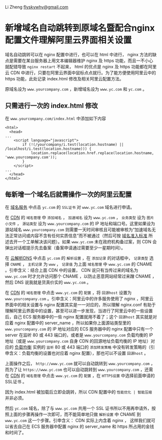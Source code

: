 Li Zheng <flyskywhy@gmail.com>

# 新增域名自动跳转到原域名暨配合nginx配置文件理解阿里云界面相关设置
域名自动跳转可以在 nginx 配置中进行，也可以在 html 中进行， nginx 方法的缺点是需要在某台服务器上用文本编辑器维护 nginx 及 https 功能，而且一不小心就配错导致 `nginx restart` 不起来， html 的优点是 nginx 及 https 功能都在阿里云 CDN 中进行，只要在阿里云界面中鼠标点点就行。为了能方便使用阿里云中的 https 功能，此处记录 index.html 修改及相关阿里云配置方法。

原域名设为 `www.yourcompany.com` ，新增域名设为 `www.yc.com` 和 `yc.com` 。

## 只需进行一次的 index.html 修改
在 `www.yourcompany.com/index.html` 中添加如下内容
```
<html>
  <head>
...
    <script language="javascript">
        if (!(/yourcompany/i.test(location.hostname) || /localhost/i.test(location.hostname))) {
            location.replace(location.href.replace(location.hostname, 'www.yourcompany.com'));
        }
    </script>
...
  </head>
</html>
```

## 每新增一个域名后就需操作一次的阿里云配置
在 [域名服务](https://dc.console.aliyun.com) 中点击 `yc.com` 的 `SSL证书` 对 `www.yc.com` 域名进行申请。

在 [CDN](https://cdn.console.aliyun.com) 的 `域名管理` 中 `添加域名` ， `加速域名` 设为 `www.yc.com` ， `业务类型` 设为 `图片小文件` ， `源站类型` 设为 `www.yourcompany.com` 的 IP 地址和端口号。这里如果设为源站域名 `www.yourcompany.com` 则需要一天时间审核且可能被审核为“加速域名无法正常访问或内容不含有任何实质信息”而不被通过（然后可按 [域名准入标准](https://help.aliyun.com/document_detail/27114.html) 所述去开一个工单解决该问题）。如果 `www.yc.com` 未在政府机构备过案，则 CDN 会弹出对话框提示先去备案（备案申请通过需要至少一星期时间）。

在 [云解析DNS](https://dns.console.aliyun.com) 中点击 `yc.com` 的 `解析设置` ，在 `添加记录` 的对话框中， `记录类型` 选择 `CNAME` ， `主机记录` 为 `www` ， `记录值` 为上面 `域名管理` 中 `www.yc.com` 的 CNAME 。引申含义：结合上面 CDN 中的设置， CDN 说只有当传过来的域名为 `www.yc.com` 时才允许访问那个 CNAME ，以防止恶意网站经常过来蹭 CNAME ，然后 DNS 说我就是货真价实的 `www.yc.com` 。

在 [CDN](https://cdn.console.aliyun.com) 的 `域名管理` 中点击 `www.yc.com` 的 `配置` ，将 `回源host` 设置为 `www.yourcompany.com` 。引申含义：阿里云中的许多服务使用了 nginx ，阿里云界面中的相关设置与 nginx 配置其实是一一对应的，所以理解 nginx.conf 有助于理解阿里云界面中的设置，甚至可以进一步发现，当进行了阿里云中的一些设置后，自己 ECS 服务器中的一些 nginx 配置就用不着了；这个 `回源host` 其实就是对应着 nginx 配置中的 server_name ，所以如果你上面源站类型里的 `www.yourcompany.com` 的 IP 地址对应的 ECS 服务器中的 nginx 配置中只有一个 server 在监听 80 或 443 端口的，或者是 `www.yourcompany.com` 负载均衡的 IP 地址（或是 `www.yourcompany.com` 自身 CDN 的回源地址负载均衡的 IP 地址）对应的 [负载均衡](https://slb.console.aliyun.com) 实例的 `监听` 80 或 443 端口的 `添加转发策略` 中没有转发策略的（引申含义：负载均衡的设置也对应着 nginx 配置），那也可以不设置 `回源host` 。

上面操作之后， `http://www.yc.com` 就可以自动跳转到 `www.yourcompany.com` ，而为了让 `https://www.yc.com` 也可以自动跳转到 `www.yourcompany.com` ，还需在 [CDN](https://cdn.console.aliyun.com) 的 `域名管理` 中点击 `www.yc.com` 的 `配置` ，在 `HTTPS设置` 中选择前面申请的 SSL证书 。

因为 index.html 被加载后立即会跳转，所以 CDN 配置中的 `性能优化 | 智能压缩` 并非必须。

然后 `yc.com` 域名，除了与 `www.yc.com` 共用一个 SSL 证书所以不用再申请外，按照上面的步骤再操作一次即可，而不能简单地只做 `解析设置` 中 CNAME 到 `www.yc.com` 这一个步骤。引申含义： CDN 实际上内含着 nginx ， 这样我们就可以省去自己在 ECS 服务器中配置 nginx 的 server_name 和 https 所占用的金钱和时间了。
